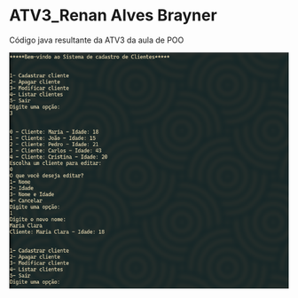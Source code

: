 # ATV3_Renan Alves Brayner

Código java resultante da ATV3 da aula de POO

![Screenshot](./screenshot.png)
